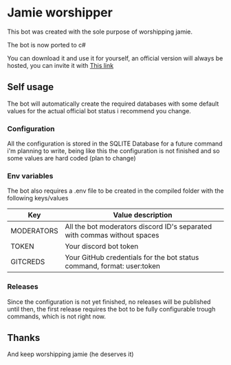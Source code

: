 ﻿# Jamie worshipper

This bot was created with the sole purpose of worshipping jamie.

The bot is now ported to c#

You can download it and use it for yourself, an official version will always be hosted, you can invite it with [This link](https://discord.com/api/oauth2/authorize?client_id=976181110390284418&permissions=414531832896&scope=bot%20applications.commands)

## Self usage

The bot will automatically create the required databases with some default values for the actual official bot status i recommend you change.

### Configuration
All the configuration is stored in the SQLITE Database for a future command i'm planning to write,
being like this the configuration is not finished and so some values are hard coded (plan to change)

### Env variables
The bot also requires a .env file to be created in the compiled folder with the following keys/values

| Key        | Value description                                                        |
|------------|--------------------------------------------------------------------------|
| MODERATORS | All the bot moderators discord ID's separated with commas without spaces |
| TOKEN      | Your discord bot token                                                   |
| GITCREDS   | Your GitHub credentials for the bot status command, format: user:token   |

### Releases

Since the configuration is not yet finished, no releases will be published until then, the first release requires the bot to be fully configurable trough commands, which is not right now.

## Thanks

And keep worshipping jamie (he deserves it)